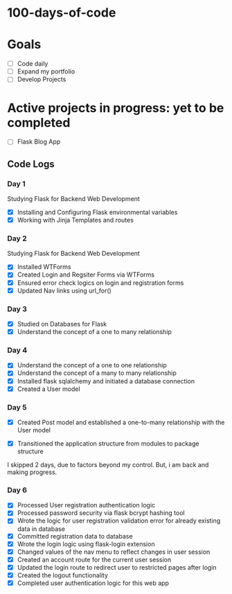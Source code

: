 # 100-days-of-code

# Goals
- [ ] Code daily
- [ ] Expand my portfolio
- [ ] Develop Projects

# Active projects in progress: yet to be completed
- [ ] Flask Blog App

## Code Logs

### Day 1
Studying Flask for Backend Web Development
- [x] Installing and Configuring Flask environmental variables
- [x] Working with Jinja Templates and routes

### Day 2
Studying Flask for Backend Web Development
- [x] Installed WTForms
- [x] Created Login and Regsiter Forms via WTForms
- [x] Ensured error check logics on login and registration forms
- [x] Updated Nav links using url_for()

### Day 3
- [x] Studied on Databases for Flask
- [x] Understand the concept of a one to many relationship

### Day 4
- [x] Understand the concept of a one to one relationship
- [x] Understand the concept of a many to many relationship
- [x] Installed flask sqlalchemy and initiated a database connection
- [x] Created a User model

### Day 5
- [x] Created Post model and established a one-to-many relationship with the User model
- [x] Transitioned the application structure from modules to package structure


I skipped 2 days, due to factors beyond my control. But, i am back and making progress.


### Day 6
- [x] Processed User registration authentication logic
- [x] Processed password security via flask bcrypt hashing tool
- [x] Wrote the logic for user registration validation error for already existing data in database
- [x] Committed registration data to database 
- [x] Wrote the login logic using flask-login extension
- [x] Changed values of the nav menu to reflect changes in user session
- [x] Created an account route for the current user session
- [x] Updated the login route to redirect user to restricted pages after login
- [x] Created the logout functionality
- [x] Completed user authentication logic for this web app